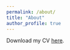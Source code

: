 ```yaml
---
permalink: /about/
title: "About"
author_profile: true
---
```


Download my CV [here](/documents/CV.pdf).